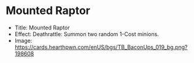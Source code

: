 # Mounted Raptor
- Title:  Mounted Raptor
- Effect:  Deathrattle: Summon two random 1-Cost minions.
- Image:  https://cards.hearthpwn.com/enUS/bgs/TB_BaconUps_019_bg.png?198608
